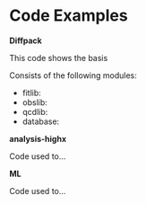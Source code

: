 # Code Examples


**Diffpack**

This code shows the basis 

Consists of the following modules:
* fitlib:
* obslib:
* qcdlib:
* database:



**analysis-highx**

Code used to...

**ML**

Code used to...






